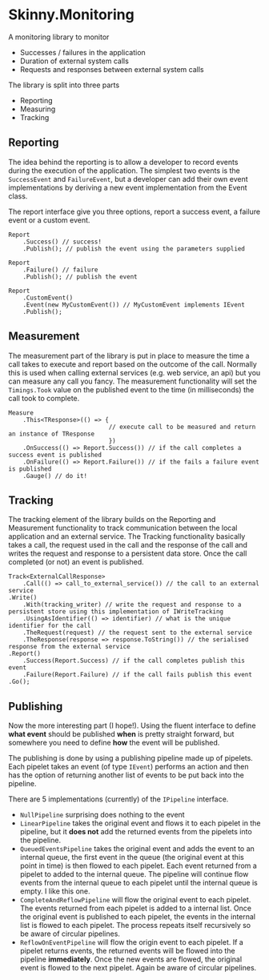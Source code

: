 # Skinny.Monitoring #

A monitoring library to monitor

- Successes / failures in the application
- Duration of external system calls
- Requests and responses between external system calls

The library is split into three parts

- Reporting
- Measuring
- Tracking

## Reporting ##

The idea behind the reporting is to allow a developer to record events during the execution of the application. The simplest two events is the `SuccessEvent` and `FailureEvent`, but a developer can add their own event implementations by deriving a new event implementation from the Event class.

The report interface give you three options, report a success event, a failure event or a custom event.

    Report 
  		.Success() // success! 
		.Publish(); // publish the event using the parameters supplied 

	Report
		.Failure() // failure
		.Publish(); // publish the event

	Report
		.CustomEvent()
		.Event(new MyCustomEvent()) // MyCustomEvent implements IEvent
		.Publish();


## Measurement ##

The measurement part of the library is put in place to measure the time a call takes to execute and report based on the outcome of the call. Normally this is used when calling external services (e.g. web service, an api) but you can measure any call you fancy. The measurement functionality will set the `Timings.Took` value on the published event to the time (in milliseconds) the call took to complete.

    Measure
		.This<TResponse>(() => {
								// execute call to be measured and return an instance of TResponse
								})
		.OnSuccess(() => Report.Success()) // if the call completes a success event is published
		.OnFailure(() => Report.Failure()) // if the fails a failure event is published
		.Gauge() // do it!

## Tracking ##

The tracking element of the library builds on the Reporting and Measurement functionality to track communication between the local application and an external service. The Tracking functionality basically takes a call, the request used in the call and the response of the call and writes the request and response to a persistent data store. Once the call completed (or not) an event is published.

    Track<ExternalCallResponse>
    	.Call(() => call_to_external_service()) // the call to an external service
    .Write()
        .With(tracking_writer) // write the request and response to a persistent store using this implementation of IWriteTracking
        .UsingAsIdentifier(() => identifier) // what is the unique identifier for the call
        .TheRequest(request) // the request sent to the external service
        .TheResponse(response => response.ToString()) // the serialised response from the external service
    .Report()
        .Success(Report.Success) // if the call completes publish this event
		.Failure(Report.Failure) // if the call fails publish this event
    .Go();

## Publishing ##

Now the more interesting part (I hope!). Using the fluent interface to define **what event** should be published **when** is pretty straight forward, but somewhere you need to define **how** the event will be published. 

The publishing is done by using a publishing pipeline made up of pipelets. Each pipelet takes an event (of type `IEvent`) performs an action and then has the option of returning another list of events to be put back into the pipeline.

There are 5 implementations (currently) of the `IPipeline` interface. 

- `NullPipeline` surprising does nothing to the event
- `LinearPipeline` takes the original event and flows it to each pipelet in the pipeline, but it **does not** add the returned events from the pipelets into the pipeline.
- `QueuedEventsPipeline` takes the original event and adds the event to an internal queue, the first event in the queue (the original event at this point in time) is then flowed to each pipelet. Each event returned from a pipelet to added to the internal queue. The pipeline will continue flow events from the internal queue to each pipelet until the internal queue is empty. I like this one.
- `CompleteAndReflowPipeline` will flow the original event to each pipelet. The events returned from each pipelet is added to a internal list. Once the original event is published to each pipelet, the events in the internal list is flowed to each pipelet. The process repeats itself recursively so be aware of circular pipelines.
- `ReflowOnEventPipeline` will flow the origin event to each pipelet. If a pipelet returns events, the returned events will be flowed into the pipeline **immediately**. Once the new events are flowed, the original event is flowed to the next pipelet. Again be aware of circular pipelines.

    
